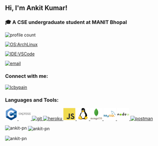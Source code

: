 ## Hi,  I'm Ankit Kumar!
### 🎓 A CSE undergraduate student at MANIT Bhopal
![profile count](https://komarev.com/ghpvc/?username=ankit-pn&color=green)&nbsp;

<p align="left"> <a


<p align="left">

  [![OS:ArchLinux](https://img.shields.io/badge/OS-Arch_Linux-blue?style=flat-square&logo=arch-linux)](https://archlinux.org)

  
  [![IDE:VSCode](https://img.shields.io/badge/IDE-VSCode-blue?style=flat-square&logo=visualstudiocode)](https://code.visualstudio.com/)

  [![email](https://img.shields.io/badge/Email-miankitsingh@gmail.com-red?style=flat-square&logo=gmail)](mailto:miankitsingh@gmail.com)
<h3 align="left">Connect with me:</h3>
<a href="https://www.leetcode.com/lcbypain" target="blank"><img align="center" src="https://raw.githubusercontent.com/rahuldkjain/github-profile-readme-generator/master/src/images/icons/Social/leet-code.svg" alt="lcbypain" height="30" width="40" /></a>
</p>

<h3 align="left">Languages and Tools:</h3>
<p align="left"> <a href="https://www.w3schools.com/cpp/" target="_blank" rel="noreferrer"> <img src="https://raw.githubusercontent.com/devicons/devicon/master/icons/cplusplus/cplusplus-original.svg" alt="cplusplus" width="40" height="40"/> </a> <a href="https://expressjs.com" target="_blank" rel="noreferrer"> <img src="https://raw.githubusercontent.com/devicons/devicon/master/icons/express/express-original-wordmark.svg" alt="express" width="40" height="40"/> </a> <a href="https://git-scm.com/" target="_blank" rel="noreferrer"> <img src="https://www.vectorlogo.zone/logos/git-scm/git-scm-icon.svg" alt="git" width="40" height="40"/> </a> <a href="https://heroku.com" target="_blank" rel="noreferrer"> <img src="https://www.vectorlogo.zone/logos/heroku/heroku-icon.svg" alt="heroku" width="40" height="40"/> </a> <a href="https://developer.mozilla.org/en-US/docs/Web/JavaScript" target="_blank" rel="noreferrer"> <img src="https://raw.githubusercontent.com/devicons/devicon/master/icons/javascript/javascript-original.svg" alt="javascript" width="40" height="40"/> </a> <a href="https://www.linux.org/" target="_blank" rel="noreferrer"> <img src="https://raw.githubusercontent.com/devicons/devicon/master/icons/linux/linux-original.svg" alt="linux" width="40" height="40"/> </a> <a href="https://www.mongodb.com/" target="_blank" rel="noreferrer"> <img src="https://raw.githubusercontent.com/devicons/devicon/master/icons/mongodb/mongodb-original-wordmark.svg" alt="mongodb" width="40" height="40"/> </a> <a href="https://www.mysql.com/" target="_blank" rel="noreferrer"> <img src="https://raw.githubusercontent.com/devicons/devicon/master/icons/mysql/mysql-original-wordmark.svg" alt="mysql" width="40" height="40"/> </a> <a href="https://nodejs.org" target="_blank" rel="noreferrer"> <img src="https://raw.githubusercontent.com/devicons/devicon/master/icons/nodejs/nodejs-original-wordmark.svg" alt="nodejs" width="40" height="40"/> </a> <a href="https://postman.com" target="_blank" rel="noreferrer"> <img src="https://www.vectorlogo.zone/logos/getpostman/getpostman-icon.svg" alt="postman" width="40" height="40"/> </a> </p>

<p><img align="left" src="https://github-readme-stats.vercel.app/api/top-langs?username=ankit-pn&show_icons=true&locale=en&layout=compact" alt="ankit-pn" /></p>

<p>&nbsp;<img align="center" src="https://github-readme-stats.vercel.app/api?username=ankit-pn&show_icons=true&locale=en" alt="ankit-pn" /></p>

<p><img align="center" src="https://github-readme-streak-stats.herokuapp.com/?user=ankit-pn&" alt="ankit-pn" /></p>
